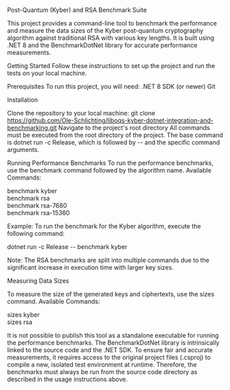 Post-Quantum (Kyber) and RSA Benchmark Suite

This project provides a command-line tool to benchmark the performance and measure the data sizes of the Kyber post-quantum cryptography algorithm against traditional RSA with various key lengths.
It is built using .NET 8 and the BenchmarkDotNet library for accurate performance measurements.

Getting Started
Follow these instructions to set up the project and run the tests on your local machine.

Prerequisites
To run this project, you will need:
.NET 8 SDK (or newer)
Git

Installation

Clone the repository to your local machine:
git clone https://github.com/Ole-Schlichting/liboqs-kyber-dotnet-integration-and-benchmarking.git
Navigate to the project's root directory
All commands must be executed from the root directory of the project. The base command is dotnet run -c Release, which is followed by -- and the specific command arguments.

Running Performance Benchmarks
To run the performance benchmarks, use the benchmark command followed by the algorithm name.
Available Commands:

benchmark kyber  
benchmark rsa  
benchmark rsa-7680  
benchmark rsa-15360  

Example:
To run the benchmark for the Kyber algorithm, execute the following command:

dotnet run -c Release -- benchmark kyber


Note: The RSA benchmarks are split into multiple commands due to the significant increase in execution time with larger key sizes.

Measuring Data Sizes

To measure the size of the generated keys and ciphertexts, use the sizes command.
Available Commands:

sizes kyber  
sizes rsa

It is not possible to publish this tool as a standalone executable for running the performance benchmarks.
The BenchmarkDotNet library is intrinsically linked to the source code and the .NET SDK. To ensure fair and accurate measurements, it requires access to the original project files (.csproj) to compile a new, isolated test environment at runtime.
Therefore, the benchmarks must always be run from the source code directory as described in the usage instructions above.
